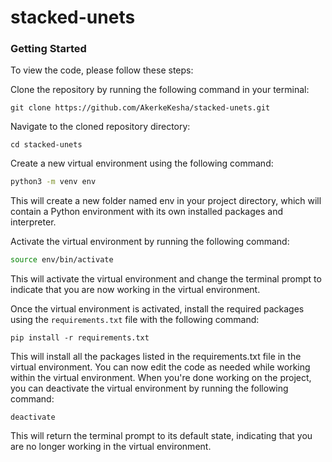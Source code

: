 # stacked-unets

### Getting Started

To view the code, please follow these steps:

Clone the repository by running the following command in your terminal:
```commandline
git clone https://github.com/AkerkeKesha/stacked-unets.git
```
Navigate to the cloned repository directory:

```commandline
cd stacked-unets
```

Create a new virtual environment using the following command:

```bash
python3 -m venv env
```
This will create a new folder named env in your project directory, which will contain a Python environment with its own installed packages and interpreter.

Activate the virtual environment by running the following command:

```bash
source env/bin/activate
````
This will activate the virtual environment and change the terminal prompt to indicate that you are now working in the virtual environment.

Once the virtual environment is activated, install the required packages using the `requirements.txt` file with the following command:
```commandline
pip install -r requirements.txt
```
This will install all the packages listed in the requirements.txt file in the virtual environment.
You can now edit the code as needed while working within the virtual environment.
When you're done working on the project, you can deactivate the virtual environment by running the following command:
```commandline
deactivate
```
This will return the terminal prompt to its default state, indicating that you are no longer working in the virtual environment.


